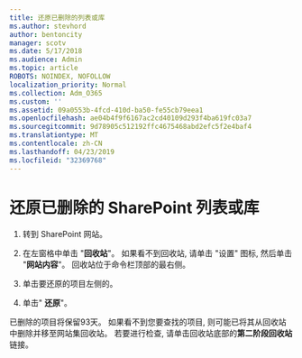 ```yaml
---
title: 还原已删除的列表或库
ms.author: stevhord
author: bentoncity
manager: scotv
ms.date: 5/17/2018
ms.audience: Admin
ms.topic: article
ROBOTS: NOINDEX, NOFOLLOW
localization_priority: Normal
ms.collection: Adm_O365
ms.custom: ''
ms.assetid: 09a0553b-4fcd-410d-ba50-fe55cb79eea1
ms.openlocfilehash: ae04b4f9f6167ac2cd40109d293f4ba619fc03a7
ms.sourcegitcommit: 9d78905c512192ffc4675468abd2efc5f2e4baf4
ms.translationtype: MT
ms.contentlocale: zh-CN
ms.lasthandoff: 04/23/2019
ms.locfileid: "32369768"
---
```

# <a name="restore-a-deleted-sharepoint-list-or-library"></a>还原已删除的 SharePoint 列表或库

1. 转到 SharePoint 网站。
    
2. 在左窗格中单击 "**回收站**"。 如果看不到回收站, 请单击 "设置" 图标, 然后单击 "**网站内容**"。 回收站位于命令栏顶部的最右侧。
    
3. 单击要还原的项目左侧的。
    
4. 单击" **还原**"。
    
已删除的项目将保留93天。 如果看不到您要查找的项目, 则可能已将其从回收站中删除并移至网站集回收站。 若要进行检查, 请单击回收站底部的**第二阶段回收站**链接。 
  


